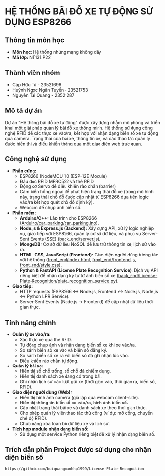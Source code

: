 # HỆ THỐNG BÃI ĐỖ XE TỰ ĐỘNG SỬ DỤNG ESP8266

## Thông tin môn học
- **Môn học:** Hệ thống nhúng mạng không dây
- **Mã lớp:** NT131.P22

## Thành viên nhóm
- Cáp Hữu Tú - 23521696
- Huỳnh Ngọc Ngân Tuyền - 23521753
- Nguyễn Tài Quang - 23521287

## Mô tả dự án
Dự án "Hệ thống bãi đỗ xe tự động" được xây dựng nhằm mô phỏng và triển khai một giải pháp quản lý bãi đỗ xe thông minh. Hệ thống sử dụng công nghệ RFID để xác thực xe vào/ra, kết hợp với nhận dạng biển số xe tự động qua camera. Trạng thái của bãi xe, thông tin xe, và các thao tác quản lý được hiển thị và điều khiển thông qua một giao diện web trực quan.

## Công nghệ sử dụng
- **Phần cứng:**
    - ESP8266 (NodeMCU 1.0 (ESP-12E Module)
    - Đầu đọc RFID MFRC522 và thẻ RFID
    - Động cơ Servo để điều khiển rào chắn (barrier)
    - Cảm biến hồng ngoại để phát hiện trạng thái đỗ xe (trong mô hình này, trạng thái chỗ đỗ được cập nhật từ ESP8266 dựa trên logic vào/ra kết hợp quét chỗ đỗ định kỳ).
    - Webcam để chụp ảnh biển số.
- **Phần mềm:**
    - **Arduino/C++:** Lập trình cho ESP8266 ([Arduino/car_parking/car_parking.ino](Arduino/car_parking/car_parking.ino)).
    - **Node.js & Express.js (Backend):** Xây dựng API, xử lý logic nghiệp vụ, giao tiếp với ESP8266, quản lý cơ sở dữ liệu, và phục vụ Server-Sent Events (SSE) ([back_end/server.js](back_end/server.js)).
    - **MongoDB:** Cơ sở dữ liệu NoSQL để lưu trữ thông tin xe, lịch sử vào ra.
    - **HTML, CSS, JavaScript (Frontend):** Giao diện người dùng tương tác với hệ thống ([front_end/index.html](front_end/index.html), [front_end/frontend.js](front_end/frontend.js), [front_end/style.css](front_end/style.css)).
    - **Python & FastAPI (License Plate Recognition Service):** Dịch vụ API riêng biệt để nhận dạng ký tự từ ảnh biển số xe ([back_end/License-Plate-Recognition/plate_recognition_service.py](back_end/License-Plate-Recognition/plate_recognition_service.py)).
- **Giao tiếp:**
    - HTTP requests (ESP8266 <-> Node.js, Frontend <-> Node.js, Node.js <-> Python LPR Service).
    - Server-Sent Events (Node.js -> Frontend) để cập nhật dữ liệu thời gian thực.

## Tính năng chính
- **Quản lý xe vào/ra:**
    - Xác thực xe qua thẻ RFID.
    - Tự động chụp ảnh và nhận dạng biển số xe khi xe vào/ra.
    - So sánh biển số xe vào và biển số đăng ký.
    - So sánh biển số xe ra với biển số đã ghi nhận lúc vào.
    - Điều khiển rào chắn tự động.
- **Quản lý bãi xe:**
    - Hiển thị số chỗ trống, số chỗ đã chiếm dụng.
    - Hiển thị danh sách xe đang có trong bãi.
    - Ghi nhận lịch sử các lượt gửi xe (thời gian vào, thời gian ra, biển số, RFID).
- **Giao diện người dùng (Web):**
    - Hiển thị hình ảnh camera (giả lập qua webcam client-side).
    - Hiển thị thông tin biển số xe vào/ra, hình ảnh biển số.
    - Cập nhật trạng thái bãi xe và danh sách xe theo thời gian thực.
    - Cho phép quản lý viên thao tác thủ công (ví dụ: mở cổng, chuyển chế độ RFID).
    - Chức năng xóa toàn bộ dữ liệu xe và lịch sử.
- **Tích hợp module nhận dạng biển số:**
    - Sử dụng một service Python riêng biệt để xử lý nhận dạng biển số.

## Trích dẫn phần Project được sử dụng cho nhận diện biển số
    https://github.com/buiquangmanhhp1999/License-Plate-Recognition
